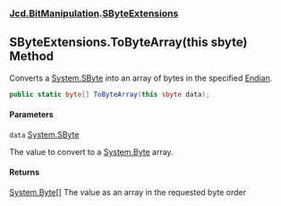 ### [Jcd.BitManipulation](Jcd.BitManipulation.md 'Jcd.BitManipulation').[SByteExtensions](Jcd.BitManipulation.SByteExtensions.md 'Jcd.BitManipulation.SByteExtensions')

## SByteExtensions.ToByteArray(this sbyte) Method

Converts a [System.SByte](https://docs.microsoft.com/en-us/dotnet/api/System.SByte 'System.SByte') into an array of
bytes in the specified [Endian](Jcd.BitManipulation.Endian.md 'Jcd.BitManipulation.Endian').

```csharp
public static byte[] ToByteArray(this sbyte data);
```

#### Parameters

<a name='Jcd.BitManipulation.SByteExtensions.ToByteArray(thissbyte).data'></a>

`data` [System.SByte](https://docs.microsoft.com/en-us/dotnet/api/System.SByte 'System.SByte')

The value to convert to a [System.Byte](https://docs.microsoft.com/en-us/dotnet/api/System.Byte 'System.Byte') array.

#### Returns

[System.Byte](https://docs.microsoft.com/en-us/dotnet/api/System.Byte 'System.Byte')[[]](https://docs.microsoft.com/en-us/dotnet/api/System.Array 'System.Array')
The value as an array in the requested byte order